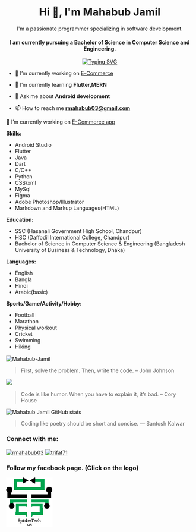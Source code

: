 <h1 align="center">Hi 👋, I'm Mahabub Jamil</h1>
<div align="center">
    <p>I'm a passionate programmer specializing in software development.</p>
</div>
<div align="center">
<h4>I am currently pursuing a Bachelor of Science in Computer Science and Engineering.</h4>
</div>
<div align="center">
<a href="https://git.io/typing-svg"><img src="https://readme-typing-svg.demolab.com?font=Fira+Code&pause=1000&color=F71414&random=false&width=470&lines=Code%2C+coffee%2C+and+curiosity+Since+2021" alt="Typing SVG" /></a></div>

- 🔭 I’m currently working on [E-Commerce](git@github.com:Mahabub-Jamil/Shoe_selling_application.git)

- 🌱 I’m currently learning **Flutter,MERN**

- 💬 Ask me about **Android development**

- 📫 How to reach me **rmahabub03@gmail.com**


🔭 I’m currently working on [E-Commerce app](git@github.com:Mahabub-Jamil/Shoe_selling_application.git)

**Skills:**
- Android Studio
- Flutter
- Java
- Dart
- C/C++
- Python
- CSS/xml
- MySql
- Figma
- Adobe Photoshop/Illustrator
- Markdown and Markup Languages(HTML)

**Education:**
- SSC (Hasanali Government High School, Chandpur)
- HSC (Daffodil International College, Chandpur)
- Bachelor of Science in Computer Science & Engineering (Bangladesh University of Business & Technology, Dhaka)

**Languages:**
- English
- Bangla
- Hindi
- Arabic(basic)

**Sports/Game/Activity/Hobby:**
- Football
- Marathon
- Physical workout
- Cricket
- Swimming
- Hiking
<p><img align="center" src="https://github-readme-streak-stats.herokuapp.com/?user=Mahabub-Jamil&" alt="Mahabub-Jamil" /></p>

> First, solve the problem. Then, write the code. – John Johnson

<img src="https://github-readme-stats.vercel.app/api/top-langs/?username=Mahabub-Jamil" />

> Code is like humor. When you have to explain it, it’s bad. – Cory House

![Mahabub Jamil GitHub stats](https://github-readme-stats.vercel.app/api?username=Mahabub-Jamil&theme=radical&show_icons=true)

> Coding like poetry should be short and concise. ― Santosh Kalwar

<h3 align="left">Connect with me:</h3>
<p align="left">
<a href="https://linkedin.com/in/rmahabub03" target="blank"><img align="center" src="https://raw.githubusercontent.com/rahuldkjain/github-profile-readme-generator/master/src/images/icons/Social/linked-in-alt.svg" alt="rmahabub03" height="30" width="40" /></a>
<a href="https://fb.com/trifat71" target="blank"><img align="center" src="https://raw.githubusercontent.com/rahuldkjain/github-profile-readme-generator/master/src/images/icons/Social/facebook.svg" alt="trifat71" height="30" width="40" /></a>
</p>


### Follow my facebook page. (Click on the logo)
[![My facebook page](stl.png)](https://www.facebook.com/mmspidertechlab)


